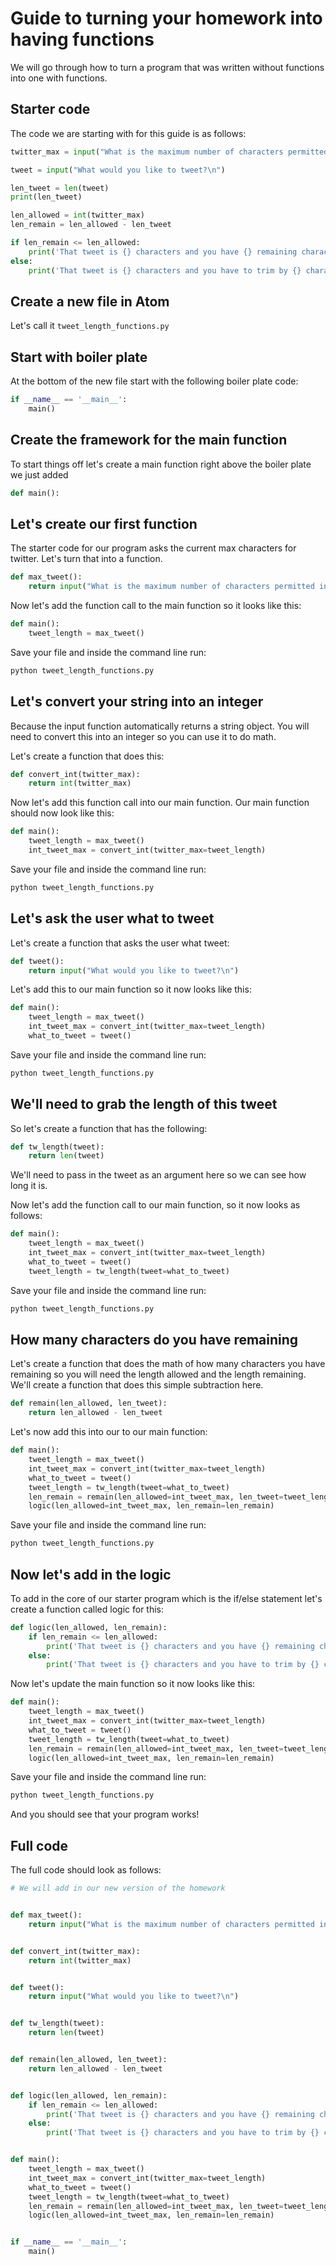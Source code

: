 # Guide to turning your homework into having functions
We will go through how to turn a program that was written without functions into one with functions.

## Starter code
The code we are starting with for this guide is as follows:

```python
twitter_max = input("What is the maximum number of characters permitted in twitter posts?\n")

tweet = input("What would you like to tweet?\n")

len_tweet = len(tweet)
print(len_tweet)

len_allowed = int(twitter_max)
len_remain = len_allowed - len_tweet

if len_remain <= len_allowed:
    print('That tweet is {} characters and you have {} remaining characters' .format(len_tweet, len_remain))
else:
    print('That tweet is {} characters and you have to trim by {} characters').format(len_tweet, - len_remain)
```

## Create a new file in Atom
Let's call it `tweet_length_functions.py`

## Start with boiler plate
At the bottom of the new file start with the following boiler plate code:

```python
if __name__ == '__main__':
    main()
```

## Create the framework for the main function
To start things off let's create a main function right above the boiler plate we just added

```python
def main():
```

## Let's create our first function
The starter code for our program asks the current max characters for twitter. Let's turn that into a function.

```python
def max_tweet():
    return input("What is the maximum number of characters permitted in twitter posts?\n")
```

Now let's add the function call to the main function so it looks like this:

```python
def main():
    tweet_length = max_tweet()
````

Save your file and inside the command line run:

```bash
python tweet_length_functions.py
```
## Let's convert your string into an integer
Because the input function automatically returns a string object. You will need to convert this into an integer so you can use it to do math.

Let's create a function that does this:

```python
def convert_int(twitter_max):
    return int(twitter_max)
```

Now let's add this function call into our main function. Our main function should now look like this:

```python
def main():
    tweet_length = max_tweet()
    int_tweet_max = convert_int(twitter_max=tweet_length)
```

Save your file and inside the command line run:

```bash
python tweet_length_functions.py
```

## Let's ask the user what to tweet
Let's create a function that asks the user what tweet:

```python
def tweet():
    return input("What would you like to tweet?\n")
```

Let's add this to our main function so it now looks like this:

```python
def main():
    tweet_length = max_tweet()
    int_tweet_max = convert_int(twitter_max=tweet_length)
    what_to_tweet = tweet()
```

Save your file and inside the command line run:

```bash
python tweet_length_functions.py
```

## We'll need to grab the length of this tweet
So let's create a function that has the following:

```python
def tw_length(tweet):
    return len(tweet)
```

We'll need to pass in the tweet as an argument here so we can see how long it is.

Now let's add the function call to our main function, so it now looks as follows:

```python
def main():
    tweet_length = max_tweet()
    int_tweet_max = convert_int(twitter_max=tweet_length)
    what_to_tweet = tweet()
    tweet_length = tw_length(tweet=what_to_tweet)
```

Save your file and inside the command line run:

```bash
python tweet_length_functions.py
```

## How many characters do you have remaining
Let's create a function that does the math of how many characters you have remaining so you will need the length allowed and the length remaining. We'll create a function that does this simple subtraction here.

```python
def remain(len_allowed, len_tweet):
    return len_allowed - len_tweet
```

Let's now add this into our to our main function:

```python
def main():
    tweet_length = max_tweet()
    int_tweet_max = convert_int(twitter_max=tweet_length)
    what_to_tweet = tweet()
    tweet_length = tw_length(tweet=what_to_tweet)
    len_remain = remain(len_allowed=int_tweet_max, len_tweet=tweet_length)
    logic(len_allowed=int_tweet_max, len_remain=len_remain)
```

Save your file and inside the command line run:

```bash
python tweet_length_functions.py
```

## Now let's add in the logic
To add in the core of our starter program which is the if/else statement let's create a function called logic for this:

```python
def logic(len_allowed, len_remain):
    if len_remain <= len_allowed:
        print('That tweet is {} characters and you have {} remaining characters'.format(len_allowed, len_remain))
    else:
        print('That tweet is {} characters and you have to trim by {} characters'.format(len_allowed, len_allowed - len_remain))
```

Now let's update the main function so it now looks like this:

```python
def main():
    tweet_length = max_tweet()
    int_tweet_max = convert_int(twitter_max=tweet_length)
    what_to_tweet = tweet()
    tweet_length = tw_length(tweet=what_to_tweet)
    len_remain = remain(len_allowed=int_tweet_max, len_tweet=tweet_length)
    logic(len_allowed=int_tweet_max, len_remain=len_remain)
```

Save your file and inside the command line run:

```bash
python tweet_length_functions.py
```

And you should see that your program works!

## Full code
The full code should look as follows:

```python
# We will add in our new version of the homework


def max_tweet():
    return input("What is the maximum number of characters permitted in twitter posts?\n")


def convert_int(twitter_max):
    return int(twitter_max)


def tweet():
    return input("What would you like to tweet?\n")


def tw_length(tweet):
    return len(tweet)


def remain(len_allowed, len_tweet):
    return len_allowed - len_tweet


def logic(len_allowed, len_remain):
    if len_remain <= len_allowed:
        print('That tweet is {} characters and you have {} remaining characters'.format(len_allowed, len_remain))
    else:
        print('That tweet is {} characters and you have to trim by {} characters'.format(len_allowed, len_allowed - len_remain))


def main():
    tweet_length = max_tweet()
    int_tweet_max = convert_int(twitter_max=tweet_length)
    what_to_tweet = tweet()
    tweet_length = tw_length(tweet=what_to_tweet)
    len_remain = remain(len_allowed=int_tweet_max, len_tweet=tweet_length)
    logic(len_allowed=int_tweet_max, len_remain=len_remain)


if __name__ == '__main__':
    main()

```
